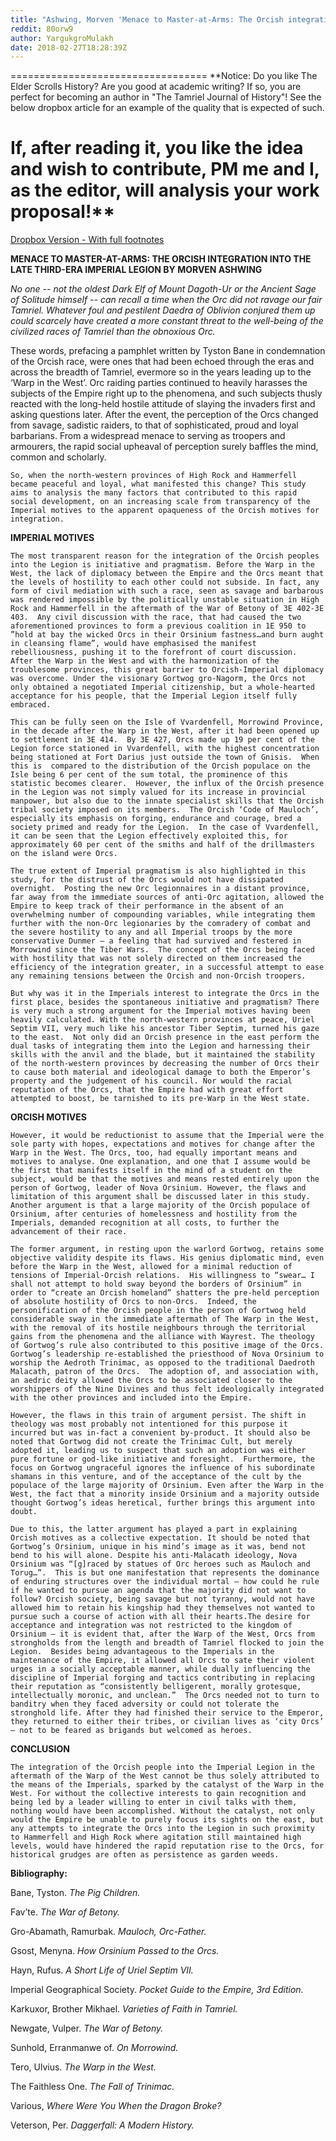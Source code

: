 ```yaml
---
title: "Ashwing, Morven 'Menace to Master-at-Arms: The Orcish integration into the Late Third-Era Imperial Legion.' (The Tamriel Journal of History, Volume I, Issue 1, pp. ii - vi.)"
reddit: 80orw9
author: YargukgroMulakh
date: 2018-02-27T18:28:39Z
---
```


==================================
**Notice: Do you like The Elder Scrolls History? Are you good at academic writing? If so, you are perfect for becoming an author in "The Tamriel Journal of History"! See the below dropbox article for an example of the quality that is expected of such.

If, after reading it, you like the idea and wish to contribute, PM me and I, as the editor, will analysis your work proposal!**
==================================



[Dropbox Version - With full footnotes](https://www.dropbox.com/s/h94ieudfcqb11aw/MENACE%20TO%20MASTER%20AT%20ARMS%20%20THE%20ORCISH%20INTEGRATION%20INTO%20THE%20LATE%20THIRD-ERA%20IMPERIAL%20LEGION.docx?dl=0)

**MENACE TO MASTER-AT-ARMS: THE ORCISH INTEGRATION INTO THE LATE THIRD-ERA IMPERIAL LEGION
BY MORVEN ASHWING** 

*No one -- not the oldest Dark Elf of Mount Dagoth-Ur or the Ancient Sage of Solitude himself -- can recall a time when the Orc did not ravage our fair Tamriel. Whatever foul and pestilent Daedra of Oblivion conjured them up could scarcely have created a more constant threat to the well-being of the civilized races of Tamriel than the obnoxious Orc.* 
    
These words, prefacing a pamphlet written by Tyston Bane in condemnation of the Orcish race, were ones that had been echoed through the eras and across the breadth of Tamriel, evermore so in the years leading up to the ‘Warp in the West’.  Orc raiding parties continued to heavily harasses the subjects of the Empire right up to the phenomena, and such subjects thusly reacted with the long-held hostile attitude of slaying the invaders first and asking questions later. After the event, the perception of the Orcs changed from savage, sadistic raiders, to that of sophisticated, proud and loyal barbarians. From a widespread menace to serving as troopers and armourers, the rapid social upheaval of perception surely baffles the mind, common and scholarly.

    So, when the north-western provinces of High Rock and Hammerfell became peaceful and loyal, what manifested this change? This study aims to analysis the many factors that contributed to this rapid social development, on an increasing scale from transparency of the Imperial motives to the apparent opaqueness of the Orcish motives for integration. 

**IMPERIAL MOTIVES**

    The most transparent reason for the integration of the Orcish peoples into the Legion is initiative and pragmatism. Before the Warp in the West, the lack of diplomacy between the Empire and the Orcs meant that the levels of hostility to each other could not subside. In fact, any form of civil mediation with such a race, seen as savage and barbarous was rendered impossible by the politically unstable situation in High Rock and Hammerfell in the aftermath of the War of Betony of 3E 402-3E 403.  Any civil discussion with the race, that had caused the two aforementioned provinces to form a previous coalition in 1E 950 to ”hold at bay the wicked Orcs in their Orsinium fastness…and burn aught in cleansing flame”, would have emphasised the manifest rebelliousness, pushing it to the forefront of court discussion.  After the Warp in the West and with the harmonization of the troublesome provinces, this great barrier to Orcish-Imperial diplomacy was overcome. Under the visionary Gortwog gro-Nagorm, the Orcs not only obtained a negotiated Imperial citizenship, but a whole-hearted acceptance for his people, that the Imperial Legion itself fully embraced. 

    This can be fully seen on the Isle of Vvardenfell, Morrowind Province, in the decade after the Warp in the West, after it had been opened up to settlement in 3E 414.  By 3E 427, Orcs made up 19 per cent of the Legion force stationed in Vvardenfell, with the highest concentration being stationed at Fort Darius just outside the town of Gnisis.  When this is  compared to the distribution of the Orcish populace on the Isle being 6 per cent of the sum total, the prominence of this statistic becomes clearer.  However, the influx of the Orcish presence in the Legion was not simply valued for its increase in provincial manpower, but also due to the innate specialist skills that the Orcish tribal society imposed on its members.  The Orcish ‘Code of Mauloch’, especially its emphasis on forging, endurance and courage, bred a society primed and ready for the Legion.  In the case of Vvardenfell, it can be seen that the Legion effectively exploited this, for approximately 60 per cent of the smiths and half of the drillmasters on the island were Orcs.  

    The true extent of Imperial pragmatism is also highlighted in this study, for the distrust of the Orcs would not have dissipated overnight.  Posting the new Orc legionnaires in a distant province, far away from the immediate sources of anti-Orc agitation, allowed the Empire to keep track of their performance in the absent of an overwhelming number of compounding variables, while integrating them further with the non-Orc legionaries by the comradery of combat and the severe hostility to any and all Imperial troops by the more conservative Dunmer – a feeling that had survived and festered in Morrowind since the Tiber Wars.  The concept of the Orcs being faced with hostility that was not solely directed on them increased the efficiency of the integration greater, in a successful attempt to ease any remaining tensions between the Orcish and non-Orcish troopers.

    But why was it in the Imperials interest to integrate the Orcs in the first place, besides the spontaneous initiative and pragmatism? There is very much a strong argument for the Imperial motives having been heavily calculated. With the north-western provinces at peace, Uriel Septim VII, very much like his ancestor Tiber Septim, turned his gaze to the east.  Not only did an Orcish presence in the east perform the dual tasks of integrating them into the Legion and harnessing their skills with the anvil and the blade, but it maintained the stability of the north-western provinces by decreasing the number of Orcs their to cause both material and ideological damage to both the Emperor’s property and the judgement of his council. Nor would the racial reputation of the Orcs, that the Empire had with great effort attempted to boost, be tarnished to its pre-Warp in the West state.

**ORCISH MOTIVES**

    However, it would be reductionist to assume that the Imperial were the sole party with hopes, expectations and motives for change after the Warp in the West. The Orcs, too, had equally important means and motives to analyse. One explanation, and one that I assume would be the first that manifests itself in the mind of a student on the subject, would be that the motives and means rested entirely upon the person of Gortwog, leader of Nova Orsinium. However, the flaws and limitation of this argument shall be discussed later in this study. Another argument is that a large majority of the Orcish populace of Orsinium, after centuries of homelessness and hostility from the Imperials, demanded recognition at all costs, to further the advancement of their race.

    The former argument, in resting upon the warlord Gortwog, retains some objective validity despite its flaws. His genius diplomatic mind, even before the Warp in the West, allowed for a minimal reduction of tensions of Imperial-Orcish relations.  His willingness to “swear… I shall not attempt to hold sway beyond the borders of Orsinium” in order to “create an Orcish homeland” shatters the pre-held perception of absolute hostility of Orcs to non-Orcs.  Indeed, the personification of the Orcish people in the person of Gortwog held considerable sway in the immediate aftermath of The Warp in the West, with the removal of its hostile neighbours through the territorial gains from the phenomena and the alliance with Wayrest. The theology of Gortwog’s rule also contributed to this positive image of the Orcs. Gortwog’s leadership re-established the priesthood of Nova Orsinium to worship the Aedroth Trinimac, as opposed to the traditional Daedroth Malacath, patron of the Orcs.  The adoption of, and association with, an aedric deity allowed the Orcs to be associated closer to the worshippers of the Nine Divines and thus felt ideologically integrated with the other provinces and included into the Empire.

    However, the flaws in this train of argument persist. The shift in theology was most probably not intentioned for this purpose it incurred but was in-fact a convenient by-product. It should also be noted that Gortwog did not create the Trinimac Cult, but merely adopted it, leading us to suspect that such an adoption was either pure fortune or god-like initiative and foresight.  Furthermore, the focus on Gortwog ungraceful ignores the influence of his subordinate shamans in this venture, and of the acceptance of the cult by the populace of the large majority of Orsinium. Even after the Warp in the West, the fact that a minority inside Orsinium and a majority outside thought Gortwog’s ideas heretical, further brings this argument into doubt.  

    Due to this, the latter argument has played a part in explaining Orcish motives as a collective expectation. It should be noted that Gortwog’s Orsinium, unique in his mind’s image as it was, bend not bend to his will alone. Despite his anti-Malacath ideology, Nova Orsinium was “[g]raced by statues of Orc heroes such as Mauloch and Torug…”.  This is but one manifestation that represents the dominance of enduring structures over the individual mortal – how could he rule if he wanted to pursue an agenda that the majority did not want to follow? Orcish society, being savage but not tyranny, would not have allowed him to retain his kingship had they themselves not wanted to pursue such a course of action with all their hearts.The desire for acceptance and integration was not restricted to the kingdom of Orsinium – it is evident that, after the Warp of the West, Orcs from strongholds from the length and breadth of Tamriel flocked to join the Legion.  Besides being advantageous to the Imperials in the maintenance of the Empire, it allowed all Orcs to sate their violent urges in a socially acceptable manner, while dually influencing the discipline of Imperial forging and tactics contributing in replacing their reputation as “consistently belligerent, morally grotesque, intellectually moronic, and unclean.”  The Orcs needed not to turn to banditry when they faced adversity or could not tolerate the stronghold life. After they had finished their service to the Emperor, they returned to either their tribes, or civilian lives as ‘city Orcs’ – not to be feared as brigands but welcomed as heroes.

**CONCLUSION**

    The integration of the Orcish people into the Imperial Legion in the aftermath of the Warp of the West cannot be thus solely attributed to the means of the Imperials, sparked by the catalyst of the Warp in the West. For without the collective interests to gain recognition and being led by a leader willing to enter in civil talks with them, nothing would have been accomplished. Without the catalyst, not only would the Empire be unable to purely focus its sights on the east, but any attempts to integrate the Orcs into the Legion in such proximity to Hammerfell and High Rock where agitation still maintained high levels, would have hindered the rapid reputation rise to the Orcs, for historical grudges are often as persistence as garden weeds.




**Bibliography:**

Bane, Tyston. *The Pig Children.*

Fav’te. *The War of Betony.*

Gro-Abamath, Ramurbak. *Mauloch, Orc-Father.*

Gsost, Menyna. *How Orsinium Passed to the Orcs.*

Hayn, Rufus. *A Short Life of Uriel Septim VII.*

Imperial Geographical Society. *Pocket Guide to the Empire, 3rd Edition.*

Karkuxor, Brother Mikhael. *Varieties of Faith in Tamriel.*

Newgate, Vulper. *The War of Betony.*

Sunhold, Erranmanwe of. *On Morrowind.*

Tero, Ulvius. *The Warp in the West.*

The Faithless One. *The Fall of Trinimac.*

Various, *Where Were You When the Dragon Broke?*

Veterson, Per. *Daggerfall: A Modern History.*




